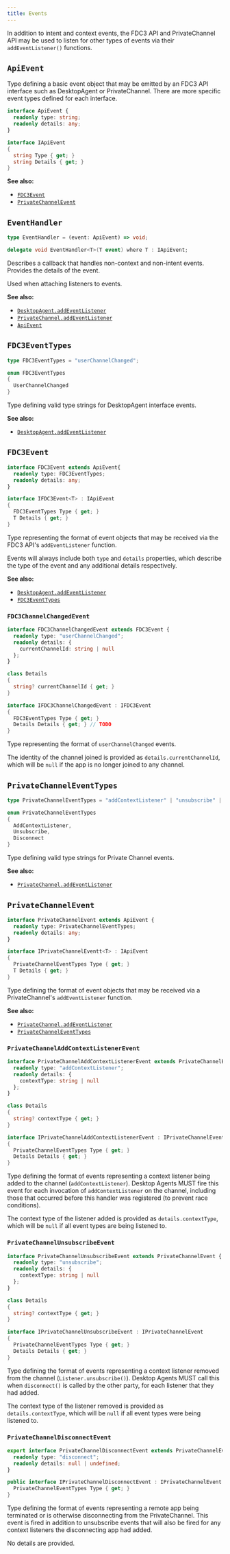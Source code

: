 ```yaml
---
title: Events
---
```


In addition to intent and context events, the FDC3 API and PrivateChannel API may be used to listen for other types of events via their `addEventListener()` functions.

## `ApiEvent`

Type defining a basic event object that may be emitted by an FDC3 API interface such as DesktopAgent or PrivateChannel. There are more specific event types defined for each interface.


<Tabs groupId="lang">
<TabItem value="ts" label="TypeScript/JavaScript">

```ts
interface ApiEvent {
  readonly type: string;
  readonly details: any;
}
```
</TabItem>
<TabItem value="dotnet" label=".NET">

```csharp
interface IApiEvent
{
  string Type { get; }
  string Details { get; }
}
```

</TabItem>
</Tabs>

**See also:**

- [`FDC3Event`](#fdc3event)
- [`PrivateChannelEvent`](#privatechannelevent)

## `EventHandler`

<Tabs groupId="lang">
<TabItem value="ts" label="TypeScript/JavaScript">

```ts
type EventHandler = (event: ApiEvent) => void;
```
</TabItem>
<TabItem value="dotnet" label=".NET">

```csharp
delegate void EventHandler<T>(T event) where T : IApiEvent;
```

</TabItem>
</Tabs>

Describes a callback that handles non-context and non-intent events. Provides the details of the event.

Used when attaching listeners to events.

**See also:**

- [`DesktopAgent.addEventListener`](DesktopAgent#addeventlistener)
- [`PrivateChannel.addEventListener`](PrivateChannel#addeventlistener)
- [`ApiEvent`](#apievent)

## `FDC3EventTypes`

<Tabs groupId="lang">
<TabItem value="ts" label="TypeScript/JavaScript">

```ts
type FDC3EventTypes = "userChannelChanged";
```
</TabItem>
<TabItem value="dotnet" label=".NET">

```csharp
enum FDC3EventTypes 
{
  UserChannelChanged
}
```

</TabItem>
</Tabs>

Type defining valid type strings for DesktopAgent interface events.

**See also:**

- [`DesktopAgent.addEventListener`](DesktopAgent#addeventlistener)

## `FDC3Event`

<Tabs groupId="lang">
<TabItem value="ts" label="TypeScript/JavaScript">

```ts
interface FDC3Event extends ApiEvent{
  readonly type: FDC3EventTypes;
  readonly details: any;
}
```
</TabItem>
<TabItem value="dotnet" label=".NET">

```csharp
interface IFDC3Event<T> : IApiEvent
{
  FDC3EventTypes Type { get; }
  T Details { get; }
}
```

</TabItem>
</Tabs>

Type representing the format of event objects that may be received via the FDC3 API's `addEventListener` function.

Events will always include both `type` and `details` properties, which describe the type of the event and any additional details respectively.

**See also:**

- [`DesktopAgent.addEventListener`](DesktopAgent#addeventlistener)
- [`FDC3EventTypes`](#fdc3eventtypes)

### `FDC3ChannelChangedEvent`

<Tabs groupId="lang">
<TabItem value="ts" label="TypeScript/JavaScript">

```ts
interface FDC3ChannelChangedEvent extends FDC3Event {
  readonly type: "userChannelChanged";
  readonly details: {
    currentChannelId: string | null
  };
}
```
</TabItem>
<TabItem value="dotnet" label=".NET">

```csharp
class Details 
{
  string? currentChannelId { get; }
}

interface IFDC3ChannelChangedEvent : IFDC3Event
{
  FDC3EventTypes Type { get; }
  Details Details { get; } // TODO 
}
```

</TabItem>
</Tabs>


Type representing the format of `userChannelChanged`  events.

The identity of the channel joined is provided as `details.currentChannelId`, which will be `null` if the app is no longer joined to any channel.

## `PrivateChannelEventTypes`

<Tabs groupId="lang">
<TabItem value="ts" label="TypeScript/JavaScript">

```ts
type PrivateChannelEventTypes = "addContextListener" | "unsubscribe" | "disconnect";
```
</TabItem>
<TabItem value="dotnet" label=".NET">

```csharp
enum PrivateChannelEventTypes
{
  AddContextListener, 
  Unsubscribe,
  Disconnect
}
```

</TabItem>
</Tabs>

Type defining valid type strings for Private Channel events.

**See also:**

- [`PrivateChannel.addEventListener`](PrivateChannel#addeventlistener)

## `PrivateChannelEvent`

<Tabs groupId="lang">
<TabItem value="ts" label="TypeScript/JavaScript">

```ts
interface PrivateChannelEvent extends ApiEvent {
  readonly type: PrivateChannelEventTypes;
  readonly details: any;
}
```
</TabItem>
<TabItem value="dotnet" label=".NET">

```csharp
interface IPrivateChannelEventt<T> : IApiEvent
{
  PrivateChannelEventTypes Type { get; }
  T Details { get; }
}
```

</TabItem>
</Tabs>


Type defining the format of event objects that may be received via a PrivateChannel's `addEventListener` function.

**See also:**

- [`PrivateChannel.addEventListener`](PrivateChannel#addeventlistener)
- [`PrivateChannelEventTypes`](#privatechanneleventtypes)

### `PrivateChannelAddContextListenerEvent`

<Tabs groupId="lang">
<TabItem value="ts" label="TypeScript/JavaScript">

```ts
interface PrivateChannelAddContextListenerEvent extends PrivateChannelEvent {
  readonly type: "addContextListener";
  readonly details: {
    contextType: string | null
  };
}
```
</TabItem>
<TabItem value="dotnet" label=".NET">

```csharp
class Details 
{
  string? contextType { get; }
}

interface IPrivateChannelAddContextListenerEvent : IPrivateChannelEvent
{
  PrivateChannelEventTypes Type { get; }
  Details Details { get; }
}
```

</TabItem>
</Tabs>

Type defining the format of events representing a context listener being added to the channel (`addContextListener`). Desktop Agents MUST fire this event for each invocation of `addContextListener` on the channel, including those that occurred before this handler was registered (to prevent race conditions).

The context type of the listener added is provided as `details.contextType`, which will be `null` if all event types are being listened to.

### `PrivateChannelUnsubscribeEvent`

<Tabs groupId="lang">
<TabItem value="ts" label="TypeScript/JavaScript">

```ts
interface PrivateChannelUnsubscribeEvent extends PrivateChannelEvent {
  readonly type: "unsubscribe";
  readonly details: {
    contextType: string | null
  };
}
```
</TabItem>
<TabItem value="dotnet" label=".NET">

```csharp
class Details 
{
  string? contextType { get; }
}

interface IPrivateChannelUnsubscribeEvent : IPrivateChannelEvent
{
  PrivateChannelEventTypes Type { get; }
  Details Details { get; } 
}
```

</TabItem>
</Tabs>

Type defining the format of events representing a context listener removed from the channel (`Listener.unsubscribe()`). Desktop Agents MUST call this when `disconnect()` is called by the other party, for each listener that they had added.

The context type of the  listener removed is provided as `details.contextType`, which will be `null` if all event types were being listened to.

### `PrivateChannelDisconnectEvent`

<Tabs groupId="lang">
<TabItem value="ts" label="TypeScript/JavaScript">

```ts
export interface PrivateChannelDisconnectEvent extends PrivateChannelEvent {
  readonly type: "disconnect";
  readonly details: null | undefined;
}
```
</TabItem>
<TabItem value="dotnet" label=".NET">

```csharp
public interface IPrivateChannelDisconnectEvent : IPrivateChannelEvent {
  PrivateChannelEventTypes Type { get; }
}
```

</TabItem>
</Tabs>

Type defining the format of events representing a remote app being terminated or is otherwise disconnecting from the PrivateChannel. This event is fired in addition to unsubscribe events that will also be fired for any context listeners the disconnecting app had added.

No details are provided.
